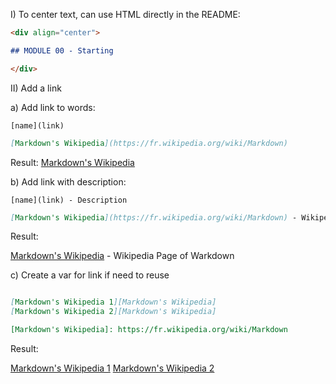 
I) To center text, can use HTML directly in the README:

```markdown
<div align="center">

## MODULE 00 - Starting

</div>

```

II) Add a link

a) Add link to words:

`[name](link)`

```markdown
[Markdown's Wikipedia](https://fr.wikipedia.org/wiki/Markdown)
```

Result:
[Markdown's Wikipedia](https://fr.wikipedia.org/wiki/Markdown)

b) Add link with description:

`[name](link) - Description`

```markdown
[Markdown's Wikipedia](https://fr.wikipedia.org/wiki/Markdown) - Wikipedia Page of Warkdown
```

Result:

[Markdown's Wikipedia](https://fr.wikipedia.org/wiki/Markdown) - Wikipedia Page of Warkdown 

c) Create a var for link if need to reuse

[link_name]: link

```markdown

[Markdown's Wikipedia 1][Markdown's Wikipedia]
[Markdown's Wikipedia 2][Markdown's Wikipedia]

[Markdown's Wikipedia]: https://fr.wikipedia.org/wiki/Markdown
```

Result:

[Markdown's Wikipedia 1][Markdown's Wikipedia]
[Markdown's Wikipedia 2][Markdown's Wikipedia]

[Markdown's Wikipedia]: https://fr.wikipedia.org/wiki/Markdown